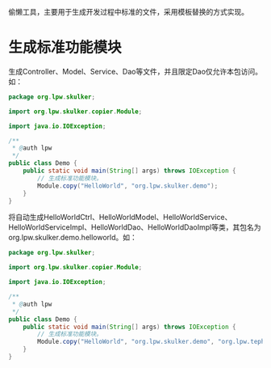 偷懒工具，主要用于生成开发过程中标准的文件，采用模板替换的方式实现。

# 生成标准功能模块
生成Controller、Model、Service、Dao等文件，并且限定Dao仅允许本包访问。如：
```java
package org.lpw.skulker;

import org.lpw.skulker.copier.Module;

import java.io.IOException;

/**
 * @auth lpw
 */
public class Demo {
    public static void main(String[] args) throws IOException {
        // 生成标准功能模块。
        Module.copy("HelloWorld", "org.lpw.skulker.demo");
    }
}
```
将自动生成HelloWorldCtrl、HelloWorldModel、HelloWorldService、HelloWorldServiceImpl、HelloWorldDao、HelloWorldDaoImpl等类，其包名为org.lpw.skulker.demo.helloworld。如：
```java
package org.lpw.skulker;

import org.lpw.skulker.copier.Module;

import java.io.IOException;

/**
 * @auth lpw
 */
public class Demo {
    public static void main(String[] args) throws IOException {
        // 生成标准功能模块。
        Module.copy("HelloWorld", "org.lpw.skulker.demo", "org.lpw.tephra.dao.model");
    }
}
```
